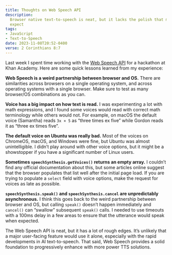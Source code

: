 ```yaml
---
title: Thoughts on Web Speech API
description:
  Browser native text-to-speech is neat, but it lacks the polish that most users
  expect
tags:
- JavaScript
- Text-to-Speech
date: 2023-11-08T20:52-0400
verse: 2 Corinthians 8:7
---
```


Last week I spent time working with the
[Web Speech API](https://developer.mozilla.org/en-US/docs/Web/API/SpeechSynthesis)
for a hackathon at Khan Academy. Here are some quick lessons learned from my
experience:

**Web Speech is a weird partnership between browser and OS.** There are
similarities across browsers on a single operating system, and across operating
systems with a single browser. Make sure to test as many browser/OS combinations
as you can.

**Voice has a big impact on how text is read.** I was experimenting a lot with
math expressions, and I found some voices would read with correct math
terminology while others would not. For example, on macOS the default voice
(Samantha) reads `3x × 5` as “three times ex five” while Gordon reads it as
“three ex times five”.

**The default voice on Ubuntu was really bad.** Most of the voices on ChromeOS,
macOS, and Windows were fine, but Ubuntu was almost unintelligible. I didn’t
play around with other voice options, but it might be a showstopper if you have
a significant number of Linux users.

**Sometimes `speechSynthesis.getVoices()` returns an empty array.** I couldn’t
find any official documentation about this, but some articles online suggest
that the browser populates that list well after the initial page load. If you
are trying to populate a `select` field with voice options, make the request for
voices as late as possible.

**`speechSynthesis.speak()` and `speechSynthesis.cancel` are unpredictably
asynchronous.** I think this goes back to the weird partnership between browser
and OS, but calling `speak()` doesn’t happen immediately and `cancel()` can
“swallow” subsequent `speak()` calls. I needed to use timeouts with a 100ms
delay in a few areas to ensure that the utterance would speak when expected.

The Web Speech API is neat, but it has a lot of rough edges. It’s unlikely that
a major user-facing feature would use it alone, especially with the rapid
developments in AI text-to-speech. That said, Web Speech provides a solid
foundation to progressively enhance with more power TTS solutions.
